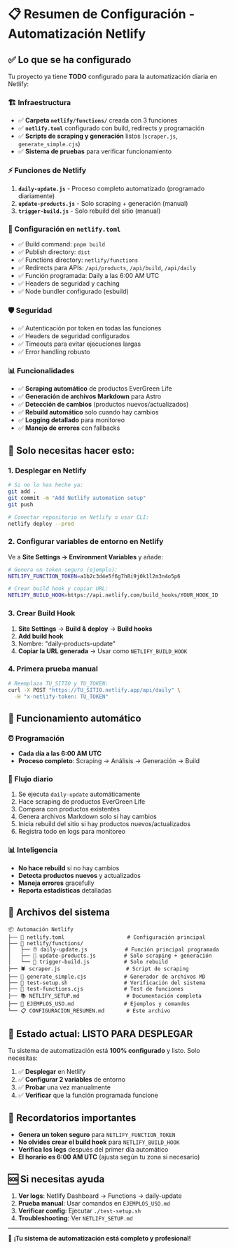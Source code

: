 # 📋 Resumen de Configuración - Automatización Netlify

## ✅ Lo que se ha configurado

Tu proyecto ya tiene **TODO** configurado para la automatización diaria en Netlify:

### 🏗️ Infraestructura
- ✅ **Carpeta `netlify/functions/`** creada con 3 funciones
- ✅ **`netlify.toml`** configurado con build, redirects y programación
- ✅ **Scripts de scraping y generación** listos (`scraper.js`, `generate_simple.cjs`)
- ✅ **Sistema de pruebas** para verificar funcionamiento

### ⚡ Funciones de Netlify
1. **`daily-update.js`** - Proceso completo automatizado (programado diariamente)
2. **`update-products.js`** - Solo scraping + generación (manual)
3. **`trigger-build.js`** - Solo rebuild del sitio (manual)

### 🔧 Configuración en `netlify.toml`
- ✅ Build command: `pnpm build`
- ✅ Publish directory: `dist`
- ✅ Functions directory: `netlify/functions`
- ✅ Redirects para APIs: `/api/products`, `/api/build`, `/api/daily`
- ✅ Función programada: Daily a las 6:00 AM UTC
- ✅ Headers de seguridad y caching
- ✅ Node bundler configurado (esbuild)

### 🛡️ Seguridad
- ✅ Autenticación por token en todas las funciones
- ✅ Headers de seguridad configurados
- ✅ Timeouts para evitar ejecuciones largas
- ✅ Error handling robusto

### 📊 Funcionalidades
- ✅ **Scraping automático** de productos EverGreen Life
- ✅ **Generación de archivos Markdown** para Astro
- ✅ **Detección de cambios** (productos nuevos/actualizados)
- ✅ **Rebuild automático** solo cuando hay cambios
- ✅ **Logging detallado** para monitoreo
- ✅ **Manejo de errores** con fallbacks

## 🚀 Solo necesitas hacer esto:

### 1. Desplegar en Netlify
```bash
# Si no lo has hecho ya:
git add .
git commit -m "Add Netlify automation setup"
git push

# Conectar repositorio en Netlify o usar CLI:
netlify deploy --prod
```

### 2. Configurar variables de entorno en Netlify

Ve a **Site Settings → Environment Variables** y añade:

```bash
# Genera un token seguro (ejemplo):
NETLIFY_FUNCTION_TOKEN=a1b2c3d4e5f6g7h8i9j0k1l2m3n4o5p6

# Crear build hook y copiar URL:
NETLIFY_BUILD_HOOK=https://api.netlify.com/build_hooks/YOUR_HOOK_ID
```

### 3. Crear Build Hook
1. **Site Settings** → **Build & deploy** → **Build hooks**
2. **Add build hook**
3. Nombre: "daily-products-update"
4. **Copiar la URL generada** → Usar como `NETLIFY_BUILD_HOOK`

### 4. Primera prueba manual
```bash
# Reemplaza TU_SITIO y TU_TOKEN:
curl -X POST "https://TU_SITIO.netlify.app/api/daily" \
  -H "x-netlify-token: TU_TOKEN"
```

## 📅 Funcionamiento automático

### ⏰ Programación
- **Cada día a las 6:00 AM UTC**
- **Proceso completo**: Scraping → Análisis → Generación → Build

### 🔄 Flujo diario
1. Se ejecuta `daily-update` automáticamente
2. Hace scraping de productos EverGreen Life
3. Compara con productos existentes
4. Genera archivos Markdown solo si hay cambios
5. Inicia rebuild del sitio si hay productos nuevos/actualizados
6. Registra todo en logs para monitoreo

### 📊 Inteligencia
- **No hace rebuild** si no hay cambios
- **Detecta productos nuevos** y actualizados
- **Maneja errores** gracefully
- **Reporta estadísticas** detalladas

## 📁 Archivos del sistema

```
📦 Automación Netlify
├── 🔧 netlify.toml                    # Configuración principal
├── 📁 netlify/functions/
│   ├── ⏰ daily-update.js            # Función principal programada
│   ├── 🔄 update-products.js         # Solo scraping + generación
│   └── 🚀 trigger-build.js           # Solo rebuild
├── 🕷️ scraper.js                     # Script de scraping
├── 📝 generate_simple.cjs            # Generador de archivos MD
├── 🧪 test-setup.sh                  # Verificación del sistema
├── 🧪 test-functions.cjs             # Test de funciones
├── 📚 NETLIFY_SETUP.md               # Documentación completa
├── 📖 EJEMPLOS_USO.md                # Ejemplos y comandos
└── 📋 CONFIGURACION_RESUMEN.md       # Este archivo
```

## 🎯 Estado actual: **LISTO PARA DESPLEGAR**

Tu sistema de automatización está **100% configurado** y listo. Solo necesitas:

1. ✅ **Desplegar** en Netlify
2. ✅ **Configurar 2 variables** de entorno
3. ✅ **Probar** una vez manualmente
4. ✅ **Verificar** que la función programada funcione

## 🚨 Recordatorios importantes

- **Genera un token seguro** para `NETLIFY_FUNCTION_TOKEN`
- **No olvides crear el build hook** para `NETLIFY_BUILD_HOOK`
- **Verifica los logs** después del primer día automático
- **El horario es 6:00 AM UTC** (ajusta según tu zona si necesario)

## 🆘 Si necesitas ayuda

1. **Ver logs**: Netlify Dashboard → Functions → daily-update
2. **Prueba manual**: Usar comandos en `EJEMPLOS_USO.md`
3. **Verificar config**: Ejecutar `./test-setup.sh`
4. **Troubleshooting**: Ver `NETLIFY_SETUP.md`

---

🎉 **¡Tu sistema de automatización está completo y profesional!**
